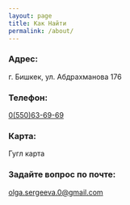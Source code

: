 ```yaml
---
layout: page
title: Как Найти
permalink: /about/
---
```


### Адрес:

г. Бишкек, ул. Абдрахманова 176

### Телефон:

[0(550)63-69-69](tel:+996550636969)

### Карта:

Гугл карта

### Задайте вопрос по почте:

[olga.sergeeva.0@gmail.com](mailto:olga.sergeeva.0+tonometer@gmail.com)

